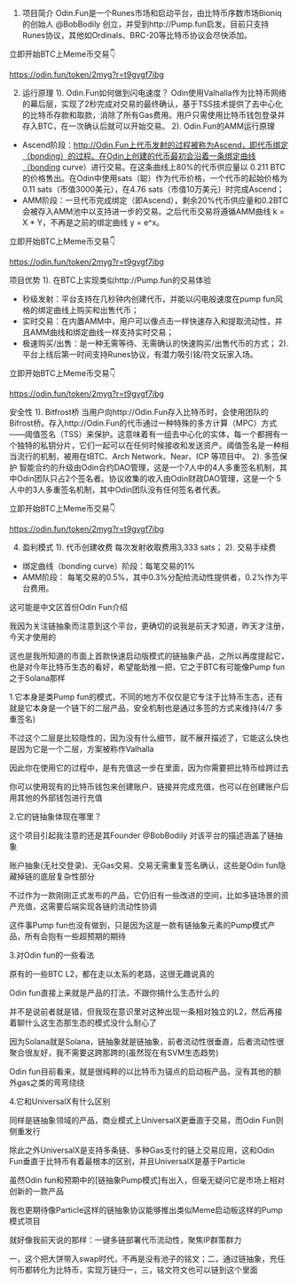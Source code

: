 1. 项目简介
Odin.Fun是一个Runes市场和启动平台，由比特币序数市场Bioniq的创始人 @BobBodily 创立，并受到http://Pump.fun启发。目前只支持Runes协议，其他如Ordinals、BRC-20等比特币协议会尽快添加。

立即开始BTC上Meme币交易👇

https://odin.fun/token/2myg?r=t9gvgf7ibg

2. 运行原理
1). Odin.Fun如何做到闪电速度？
Odin使用Valhalla作为比特币网络的幕后层，实现了2秒完成对交易的最终确认，基于TSS技术提供了去中心化的比特币存款和取款，消除了所有Gas费用。用户只需使用比特币钱包登录并存入BTC，在一次确认后就可以开始交易。
2). Odin.Fun的AMM运行原理
- Ascend阶段：http://Odin.Fun上代币发射的过程被称为Ascend，即代币绑定（bonding）的过程。在Odin上创建的代币最初会沿着一条绑定曲线（bonding curve）进行交易。在这条曲线上80%的代币供应量以 0.211 BTC 的价格售出。在Odin中使用sats（聪）作为代币价格，一个代币的起始价格为0.11  sats（市值3000美元），在4.76 sats（市值10万美元）时完成Ascend；
- AMM阶段：一旦代币完成绑定（即Ascend），剩余20%代币供应量和0.2BTC会被存入AMM池中以支持进一步的交易。之后代币交易将遵循AMM曲线 k = X * Y，不再是之前的绑定曲线 y = e^x。

立即开始BTC上Meme币交易👇

https://odin.fun/token/2myg?r=t9gvgf7ibg

项目优势
1). 在BTC上实现类似http://Pump.fun的交易体验
- 秒级发射：平台支持在几秒钟内创建代币，并能以闪电般速度在pump fun风格的绑定曲线上购买和出售代币；
- 实时交易：在内置AMM中，用户可以像点击一样快速存入和提取流动性，并且AMM曲线和绑定曲线一样支持实时交易；
- 极速购买/出售：是一种无需等待、无需确认的快速购买/出售代币的方式；
2). 平台上线后第一时间支持Runes协议，有潜力吸引铭/符文玩家入场。

立即开始BTC上Meme币交易👇

https://odin.fun/token/2myg?r=t9gvgf7ibg

 安全性
1). Bitfrost桥
当用户向http://Odin.Fun存入比特币时，会使用团队的Bifrost桥。存入http://Odin.Fun的代币通过一种特殊的多方计算（MPC）方式——阈值签名（TSS）来保护。这意味着有一组去中心化的实体，每一个都拥有一个独特的私钥分片，它们一起可以在任何时候接收和发送资产。阈值签名是一种相当流行的机制，被用在tBTC、Arch Network、Near、ICP 等项目中。
2). 多签保护
智能合约的升级由Odin合约DAO管理，这是一个7人中的4人多重签名机制，其中Odin团队只占2个签名者。协议收集的收入由Odin财政DAO管理，这是一个 5人中的3人多重签名机制，其中Odin团队没有任何签名者代表。

立即开始BTC上Meme币交易👇

https://odin.fun/token/2myg?r=t9gvgf7ibg

4. 盈利模式
1).  代币创建收费
每次发射收取费用3,333 sats；
2). 交易手续费
 - 绑定曲线（bonding curve）阶段：每笔交易的1%
 - AMM阶段： 每笔交易的0.5%，其中0.3%分配给流动性提供者，0.2%作为平台费用。


 这可能是中文区首份Odin Fun介绍

我因为关注链抽象而注意到这个平台，更确切的说我是前天才知道，昨天才注册，今天才使用的

这也是我所知道的市面上首款快速启动版模式的链抽象产品，之所以再度提起它，也是对今年比特币生态的看好，希望能助推一把，它之于BTC有可能像Pump fun之于Solana那样

1.它本身是类Pump fun的模式，不同的地方不仅仅是它专注于比特币生态，还有就是它本身是一个链下的二层产品，安全机制也是通过多签的方式来维持(4/7 多重签名)

不过这个二层是比较隐性的，因为没有什么细节，就不展开描述了，它能这么快也是因为它是一个二层，方案被称作Valhalla

因此你在使用它的过程中，是有充值这一步在里面，因为你需要把比特币给跨过去

你可以使用现有的比特币钱包来创建账户、链接并完成充值，也可以在创建账户后用其他的外部钱包进行充值

2.它的链抽象体现在哪里？

这个项目引起我注意的还是其Founder 
@BobBodily
  对该平台的描述涵盖了链抽象

账户抽象(无社交登录)、无Gas交易、交易无需重复签名确认，这些是Odin fun隐藏掉链的底层复杂性部分

不过作为一款刚刚正式发布的产品，它仍旧有一些改进的空间，比如多链场景的资产充值，这需要后端实现各链的流动性协调

这件事Pump fun也没有做到，只是因为这是一款有链抽象元素的Pump模式产品，所有会抱有一些超预期的期待

3.对Odin fun的一些看法

原有的一些BTC L2，都在走以太系的老路，这很无趣说真的

Odin fun直接上来就是产品的打法，不跟你搞什么生态什么的

并不是说前者就是错，但我现在意识里对这种出现一条相对独立的L2，然后再接着聊什么这生态那生态的模式没什么耐心了

因为Solana就是Solana，链抽象就是链抽象，前者流动性很垂直，后者流动性很聚合很友好，我不需要这跨那跨的(虽然现在有SVM生态趋势)

Odin fun目前看来，就是很纯粹的以比特币为锚点的启动板产品，没有其他的额外gas之类的弯弯绕绕

4.它和UniversalX有什么区别

同样是链抽象领域的产品，商业模式上UniversalX更垂直于交易，而Odin Fun则侧重发行

除此之外UniversalX是支持多条链、多种Gas支付的链上交易应用，这和Odin Fun垂直于比特币有着最根本的区别，并且UniversalX是基于Particle

虽然Odin fun和预期中的[链抽象Pump模式]有出入，但毫无疑问它是市场上相对创新的一款产品

我也更期待像Particle这样的链抽象协议能够推出类似Meme启动板这样的Pump模式项目

就好像我前天说的那样：一键多链部署代币流动性，聚焦IP群策群力

一，这个把大饼带入swap时代，不再是没有池子的铭文；二，通过链抽象，充任何币都转化为比特币，实现万链归一，三，铭文符文也可以链到这个里面


